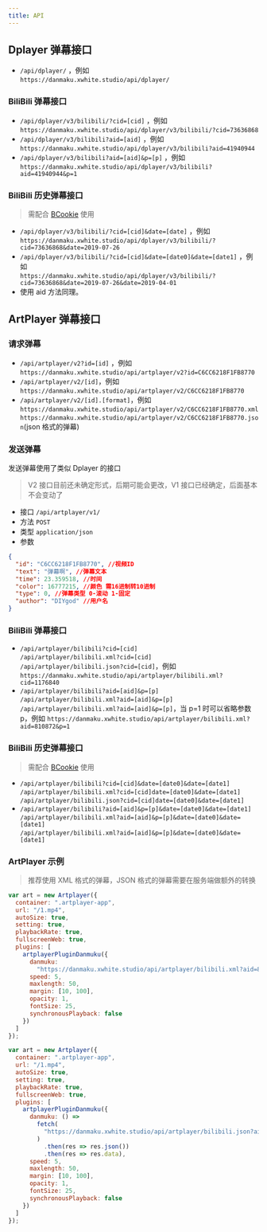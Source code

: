 ```yaml
---
title: API
---
```


## Dplayer 弹幕接口

- `/api/dplayer/` ，例如  
  `https://danmaku.xwhite.studio/api/dplayer/`

### BiliBili 弹幕接口

- `/api/dplayer/v3/bilibili/?cid=[cid]` ，例如  
  `https://danmaku.xwhite.studio/api/dplayer/v3/bilibili/?cid=73636868`
- `/api/dplayer/v3/bilibili?aid=[aid]` ，例如  
  `https://danmaku.xwhite.studio/api/dplayer/v3/bilibili?aid=41940944`
- `/api/dplayer/v3/bilibili?aid=[aid]&p=[p]` ，例如  
  `https://danmaku.xwhite.studio/api/dplayer/v3/bilibili?aid=41940944&p=1`

### BiliBili 历史弹幕接口

> 需配合 [BCookie](/danmaku/install.html#配置文件解释) 使用

- `/api/dplayer/v3/bilibili/?cid=[cid]&date=[date]` ，例如  
  `https://danmaku.xwhite.studio/api/dplayer/v3/bilibili/?cid=73636868&date=2019-07-26`
- `/api/dplayer/v3/bilibili/?cid=[cid]&date=[date0]&date=[date1]` ，例如  
  `https://danmaku.xwhite.studio/api/dplayer/v3/bilibili/?cid=73636868&date=2019-07-26&date=2019-04-01`
- 使用 aid 方法同理。

## ArtPlayer 弹幕接口

### 请求弹幕

- `/api/artplayer/v2?id=[id]` ，例如  
  `https://danmaku.xwhite.studio/api/artplayer/v2?id=C6CC6218F1FB8770`
- `/api/artplayer/v2/[id]`，例如  
  `https://danmaku.xwhite.studio/api/artplayer/v2/C6CC6218F1FB8770`
- `/api/artplayer/v2/[id].[format]`，例如  
  `https://danmaku.xwhite.studio/api/artplayer/v2/C6CC6218F1FB8770.xml`
  `https://danmaku.xwhite.studio/api/artplayer/v2/C6CC6218F1FB8770.json`(json 格式的弹幕)

### 发送弹幕

发送弹幕使用了类似 Dplayer 的接口

> V2 接口目前还未确定形式，后期可能会更改，V1 接口已经确定，后面基本不会变动了

- 接口 `/api/artplayer/v1/`
- 方法 `POST`
- 类型 `application/json`
- 参数

```json
{
  "id": "C6CC6218F1FB8770", //视频ID
  "text": "弹幕啊", //弹幕文本
  "time": 23.359518, //时间
  "color": 16777215, //颜色 需16进制转10进制
  "type": 0, //弹幕类型 0-滚动 1-固定
  "author": "DIYgod" //用户名
}
```

### BiliBili 弹幕接口

- `/api/artplayer/bilibili?cid=[cid]`  
  `/api/artplayer/bilibili.xml?cid=[cid]`  
  `/api/artplayer/bilibili.json?cid=[cid]`，例如  
  `https://danmaku.xwhite.studio/api/artplayer/bilibili.xml?cid=1176840`
- `/api/artplayer/bilibili?aid=[aid]&p=[p]`  
  `/api/artplayer/bilibili.xml?aid=[aid]&p=[p]`  
  `/api/artplayer/bilibili.xml?aid=[aid]&p=[p]`，当 p=1 时可以省略参数 p，例如
  `https://danmaku.xwhite.studio/api/artplayer/bilibili.xml?aid=810872&p=1`

### BiliBili 历史弹幕接口

> 需配合 [BCookie](/danmaku/install.html#配置文件解释) 使用

- `/api/artplayer/bilibili?cid=[cid]&date=[date0]&date=[date1]`  
  `/api/artplayer/bilibili.xml?cid=[cid]date=[date0]&date=[date1]`  
  `/api/artplayer/bilibili.json?cid=[cid]date=[date0]&date=[date1]`
- `/api/artplayer/bilibili?aid=[aid]&p=[p]&date=[date0]&date=[date1]`  
  `/api/artplayer/bilibili.xml?aid=[aid]&p=[p]&date=[date0]&date=[date1]`  
  `/api/artplayer/bilibili.xml?aid=[aid]&p=[p]&date=[date0]&date=[date1]`


### ArtPlayer 示例

> 推荐使用 XML 格式的弹幕，JSON 格式的弹幕需要在服务端做额外的转换

```js
var art = new Artplayer({
  container: ".artplayer-app",
  url: "/1.mp4",
  autoSize: true,
  setting: true,
  playbackRate: true,
  fullscreenWeb: true,
  plugins: [
    artplayerPluginDanmuku({
      danmuku:
        "https://danmaku.xwhite.studio/api/artplayer/bilibili.xml?aid=810872&p=1",
      speed: 5,
      maxlength: 50,
      margin: [10, 100],
      opacity: 1,
      fontSize: 25,
      synchronousPlayback: false
    })
  ]
});
```

```js
var art = new Artplayer({
  container: ".artplayer-app",
  url: "/1.mp4",
  autoSize: true,
  setting: true,
  playbackRate: true,
  fullscreenWeb: true,
  plugins: [
    artplayerPluginDanmuku({
      danmuku: () =>
        fetch(
          "https://danmaku.xwhite.studio/api/artplayer/bilibili.json?aid=810872&p=1"
        )
          .then(res => res.json())
          .then(res => res.data),
      speed: 5,
      maxlength: 50,
      margin: [10, 100],
      opacity: 1,
      fontSize: 25,
      synchronousPlayback: false
    })
  ]
});
```

<ClientOnly>
  <Vssue title="API-Danmaku | 弹幕服务器文档" />
</ClientOnly>
